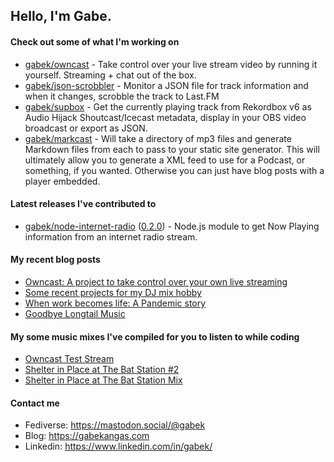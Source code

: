 ## Hello, I'm Gabe.

#### Check out some of what I'm working on

- [gabek/owncast](https://github.com/gabek/owncast) - Take control over your live stream video by running it yourself.  Streaming &#43; chat out of the box.
- [gabek/json-scrobbler](https://github.com/gabek/json-scrobbler) - Monitor a JSON file for track information and when it changes, scrobble the track to Last.FM
- [gabek/supbox](https://github.com/gabek/supbox) - Get the currently playing track from Rekordbox v6 as Audio Hijack Shoutcast/Icecast metadata, display in your OBS video broadcast or export as JSON.
- [gabek/markcast](https://github.com/gabek/markcast) - Will take a directory of mp3 files and generate Markdown files from each to pass to your static site generator.  This will ultimately allow you to generate a XML feed to use for a Podcast, or something, if you wanted.  Otherwise you can just have blog posts with a player embedded.

#### Latest releases I've contributed to

- [gabek/node-internet-radio](https://github.com/gabek/node-internet-radio) ([0.2.0](https://github.com/gabek/node-internet-radio/releases/tag/0.2.0)) - Node.js module to get Now Playing information from an internet radio stream.

#### My recent blog posts

- [Owncast: A project to take control over your own live streaming](https://gabekangas.com/blog/2020/06/owncast-a-project-to-take-control-over-your-own-live-streaming/)
- [Some recent projects for my DJ mix hobby](https://gabekangas.com/blog/2020/05/some-recent-projects-for-my-dj-mix-hobby/)
- [When work becomes life: A Pandemic story](https://gabekangas.com/blog/2020/03/when-work-becomes-life-a-pandemic-story/)
- [Goodbye Longtail Music](https://gabekangas.com/blog/2019/12/goodbye-longtail-music/)

#### My some music mixes I've compiled for you to listen to while coding

- [Owncast Test Stream](https://gabekangas.com/mixes/owncast-test-stream-2020-07-07/owncast-test-stream-2020-07-07/)
- [Shelter in Place at The Bat Station #2](https://gabekangas.com/mixes/shelter-in-place-at-the-bat-station-2-may-13-2020/shelter-in-place-at-the-bat-station-2/)
- [Shelter in Place at The Bat Station Mix](https://gabekangas.com/mixes/shelter-in-place-at-the-bat-station-mix-apri-24-2020/shelter-in-place-at-the-bat-station-mix-apri-24-2020/)

#### Contact me

- Fediverse: https://mastodon.social/@gabek
- Blog: https://gabekangas.com
- Linkedin: https://www.linkedin.com/in/gabek/